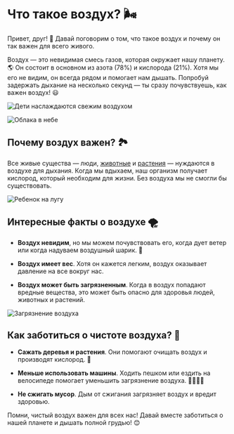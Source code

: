 ﻿
# Что такое воздух? 🌬️

Привет, друг! 👋 Давай поговорим о том, что такое воздух и почему он так важен для всего живого.

Воздух — это невидимая смесь газов, которая окружает нашу планету. 🌎 Он состоит в основном из азота (78%) и кислорода (21%). Хотя мы его не видим, он всегда рядом и помогает нам дышать. Попробуй задержать дыхание на несколько секунд — ты сразу почувствуешь, как важен воздух! 😃

![Дети наслаждаются свежим воздухом](https://tse4.mm.bing.net/th?id=OIP.c-H1dGI07NFy3rXl8ZduFQHaEK&pid=Api)

![Облака в небе](https://tse3.mm.bing.net/th?id=OIP.m9o_Z17qq7Ll02P8dr0svAHaFj&pid=Api)

## Почему воздух важен? 🏞️

Все живые существа — люди, [животные](https://github.com/mikromalekula1100/2025_kidbook/blob/main/KIDBOOK/world/nature/животные.md) и [растения](https://github.com/mikromalekula1100/2025_kidbook/blob/main/KIDBOOK/world/nature/растения.md) — нуждаются в воздухе для дыхания. Когда мы вдыхаем, наш организм получает кислород, который необходим для жизни. Без воздуха мы не смогли бы существовать.


![Ребенок на лугу](https://tse1.mm.bing.net/th?id=OIP.O2jRmzGgOva2NegcmVT4dwHaEK&pid=Api)

## Интересные факты о воздухе 🌪️

-   **Воздух невидим**, но мы можем почувствовать его, когда дует ветер или когда надуваем воздушный шарик. 🎈
    
-   **Воздух имеет вес**. Хотя он кажется легким, воздух оказывает давление на все вокруг нас.
    
-   **Воздух может быть загрязненным**. Когда в воздух попадают вредные вещества, это может быть опасно для здоровья людей, животных и растений.
    

![Загрязнение воздуха](https://tse1.mm.bing.net/th?id=OIP.tJHMu9lnVT9tMXS5bdO4CAHaEK&pid=Api)

## Как заботиться о чистоте воздуха? 🍃

-   **Сажать деревья и растения**. Они помогают очищать воздух и производят кислород. 🌳
    
-   **Меньше использовать машины**. Ходить пешком или ездить на велосипеде помогает уменьшить загрязнение воздуха. 🚶‍♂️🚴‍♀️
    
-   **Не сжигать мусор**. Дым от сжигания загрязняет воздух и вредит здоровью.
    


Помни, чистый воздух важен для всех нас! Давай вместе заботиться о нашей планете и дышать полной грудью! 😊
